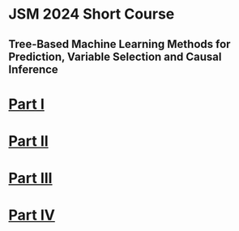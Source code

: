 # JSM 2024 Short Course
## Tree-Based Machine Learning Methods for Prediction, Variable Selection and Causal Inference
# [Part I](https://luminwin.github.io/shortCourse/presentationPartI.html)
# [Part II](https://luminwin.github.io/shortCourse/presentationPartII.html)
# [Part III](https://luminwin.github.io/shortCourse/presentationPartIII.html)
# [Part IV](https://luminwin.github.io/shortCourse/presentationPartIV.html)
